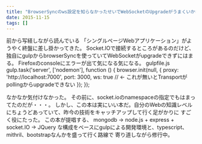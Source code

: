 ```yaml
---
title: "BrowserSyncのws設定を知らなかったせいでWebSocketのUpgradeがうまくいかなくてはまる"
date: 2015-11-15
tags: []
---
```


前から写経しながら読んでいる
「シングルページWebアプリケーション」がようやく終盤に差し掛かってきた。
Socket.IOで接続するところがあるのだけど、独自にgulpからbrowserSyncを使っていてWebSocketがupgradeできずにはまる。
Firefoxのconsoleにエラーが出て気になる気になる。
gulpfile.js
gulp.task('server', ['nodemon'], function () {
    browser.init(null, {
        proxy: 'http://localhost:7000',
        port: 3000,
        ws: true // <- これが無いとTransportがpollingからupgradeできない
    });
});

なかなか気付けなかった。
その前に、socket.ioのnamespaceの指定でもはまってたのだが・・・。
しかし、この本は実にいい本だ。自分のWebの知識レベルにちょうどあっていて、昨今の技術をキャッチアップして行く足がかりに
すごく役にたった。
この本が提唱する、
mongodb -> node.js + express + socket.IO -> JQuery
な構成をベースにgulpによる開発環境と、typescript、mithril、bootstrapなんかを盛って行く路線で
寄り道しながら修行中。
